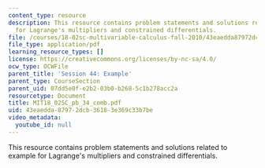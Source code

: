 ```yaml
---
content_type: resource
description: This resource contains problem statements and solutions related to example
  for Lagrange's multipliers and constrained differentials.
file: /courses/18-02sc-multivariable-calculus-fall-2010/43eaedda87972dcb36183e369c33b7be_MIT18_02SC_pb_34_comb.pdf
file_type: application/pdf
learning_resource_types: []
license: https://creativecommons.org/licenses/by-nc-sa/4.0/
ocw_type: OCWFile
parent_title: 'Session 44: Example'
parent_type: CourseSection
parent_uid: 07dd5e0f-e2b2-03b0-b268-5c1b278acc2a
resourcetype: Document
title: MIT18_02SC_pb_34_comb.pdf
uid: 43eaedda-8797-2dcb-3618-3e369c33b7be
video_metadata:
  youtube_id: null
---
```

This resource contains problem statements and solutions related to example for Lagrange's multipliers and constrained differentials.